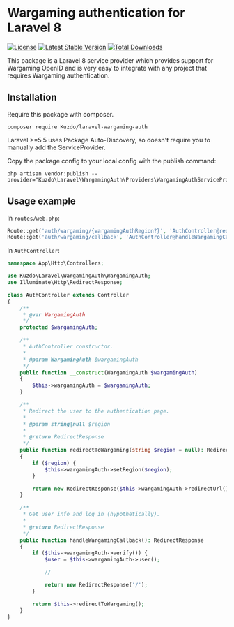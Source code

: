 # Wargaming authentication for Laravel 8
[![License](https://poser.pugx.org/Kuzdo/laravel-wargaming-auth/license)](https://packagist.org/packages/Kuzdo/laravel-wargaming-auth)
[![Latest Stable Version](https://poser.pugx.org/Kuzdo/laravel-wargaming-auth/v/stable)](https://packagist.org/packages/Kuzdo/laravel-wargaming-auth)
[![Total Downloads](https://poser.pugx.org/Kuzdo/laravel-wargaming-auth/downloads)](https://packagist.org/packages/Kuzdo/laravel-wargaming-auth)

This package is a Laravel 8 service provider which provides support for Wargaming OpenID and is very easy to integrate with any project that requires Wargaming authentication.

## Installation
Require this package with composer.
```shell
composer require Kuzdo/laravel-wargaming-auth
```
Laravel >=5.5 uses Package Auto-Discovery, so doesn't require you to manually add the ServiceProvider.

Copy the package config to your local config with the publish command:

```shell
php artisan vendor:publish --provider="Kuzdo\Laravel\WargamingAuth\Providers\WargamingAuthServiceProvider"
```
## Usage example
In `routes/web.php`:
```php
Route::get('auth/wargaming/{wargamingAuthRegion?}', 'AuthController@redirectToWargaming')->name('auth.wargaming');
Route::get('auth/wargaming/callback', 'AuthController@handleWargamingCallback')->name('auth.wargaming.handle');
```

In `AuthController`:
```php
namespace App\Http\Controllers;

use Kuzdo\Laravel\WargamingAuth\WargamingAuth;
use Illuminate\Http\RedirectResponse;

class AuthController extends Controller
{
    /**
     * @var WargamingAuth
     */
    protected $wargamingAuth;

    /**
     * AuthController constructor.
     *
     * @param WargamingAuth $wargamingAuth
     */
    public function __construct(WargamingAuth $wargamingAuth)
    {
        $this->wargamingAuth = $wargamingAuth;
    }

    /**
     * Redirect the user to the authentication page.
     *
     * @param string|null $region
     *
     * @return RedirectResponse
     */
    public function redirectToWargaming(string $region = null): RedirectResponse
    {
        if ($region) {
            $this->wargamingAuth->setRegion($region);
        }

        return new RedirectResponse($this->wargamingAuth->redirectUrl());
    }

    /**
     * Get user info and log in (hypothetically).
     *
     * @return RedirectResponse
     */
    public function handleWargamingCallback(): RedirectResponse
    {
        if ($this->wargamingAuth->verify()) {
            $user = $this->wargamingAuth->user();

            //

            return new RedirectResponse('/');
        }

        return $this->redirectToWargaming();
    }
}
```
